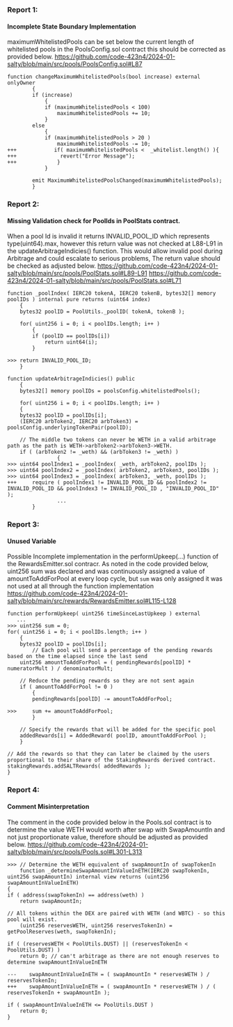 ### Report 1:
#### Incomplete State Boundary Implementation
maximumWhitelistedPools can be set below the current length of whitelisted pools in the PoolsConfig.sol contract this should be corrected as provided below.
https://github.com/code-423n4/2024-01-salty/blob/main/src/pools/PoolsConfig.sol#L87
```solidity
function changeMaximumWhitelistedPools(bool increase) external onlyOwner
        {
        if (increase)
            {
            if (maximumWhitelistedPools < 100)
                maximumWhitelistedPools += 10;
            }
        else
            {
            if (maximumWhitelistedPools > 20 )
                maximumWhitelistedPools -= 10;
+++            if( maximumWhitelistedPools <  _whitelist.length() ){
+++              revert("Error Message");
+++             }
            }

		emit MaximumWhitelistedPoolsChanged(maximumWhitelistedPools);
        }
```
###  Report 2:
#### Missing Validation check for PoolIds in PoolStats contract.
When a pool Id is invalid it returns INVALID_POOL_ID which represents type(uint64).max, however this return value was not checked at L88-L91 in the updateArbitrageIndicies() function. This would allow invalid pool during Arbitrage and could escalate to serious problems, The return value should be checked as adjusted below.
https://github.com/code-423n4/2024-01-salty/blob/main/src/pools/PoolStats.sol#L89-L91
https://github.com/code-423n4/2024-01-salty/blob/main/src/pools/PoolStats.sol#L71
```solidity
function _poolIndex( IERC20 tokenA, IERC20 tokenB, bytes32[] memory poolIDs ) internal pure returns (uint64 index)
	{
	bytes32 poolID = PoolUtils._poolID( tokenA, tokenB );

	for( uint256 i = 0; i < poolIDs.length; i++ )
		{
		if (poolID == poolIDs[i])
			return uint64(i);
		}

>>>	return INVALID_POOL_ID;
	}
```
```solidity
function updateArbitrageIndicies() public
	{
	bytes32[] memory poolIDs = poolsConfig.whitelistedPools();

	for( uint256 i = 0; i < poolIDs.length; i++ )
	{
	bytes32 poolID = poolIDs[i];
	(IERC20 arbToken2, IERC20 arbToken3) = poolsConfig.underlyingTokenPair(poolID);

	// The middle two tokens can never be WETH in a valid arbitrage path as the path is WETH->arbToken2->arbToken3->WETH.
	if ( (arbToken2 != _weth) && (arbToken3 != _weth) )
				{
>>>	uint64 poolIndex1 = _poolIndex( _weth, arbToken2, poolIDs );
>>>	uint64 poolIndex2 = _poolIndex( arbToken2, arbToken3, poolIDs );
>>>	uint64 poolIndex3 = _poolIndex( arbToken3, _weth, poolIDs );
+++     require ( poolIndex1 != INVALID_POOL_ID && poolIndex2 != INVALID_POOL_ID && poolIndex3 != INVALID_POOL_ID , "INVALID_POOL_ID" );
				...
		}
```
### Report 3:
#### Unused Variable
Possible Incomplete implementation in the performUpkeep(...) function of the RewardsEmitter.sol contracr. As noted in the code provided below, uint256 sum was declared and was continuously assigned a value of amountToAddForPool at every loop cycle, but `sum` was only assigned it was not used at all through the function implementation
https://github.com/code-423n4/2024-01-salty/blob/main/src/rewards/RewardsEmitter.sol#L115-L128
```solidity
function performUpkeep( uint256 timeSinceLastUpkeep ) external
   ...
>>> uint256 sum = 0;
for( uint256 i = 0; i < poolIDs.length; i++ )
	{
	bytes32 poolID = poolIDs[i];
		// Each pool will send a percentage of the pending rewards based on the time elapsed since the last send
	uint256 amountToAddForPool = ( pendingRewards[poolID] * numeratorMult ) / denominatorMult;

	// Reduce the pending rewards so they are not sent again
	if ( amountToAddForPool != 0 )
		{
		pendingRewards[poolID] -= amountToAddForPool;

>>>		sum += amountToAddForPool;
		}

	// Specify the rewards that will be added for the specific pool
	addedRewards[i] = AddedReward( poolID, amountToAddForPool );
	}

// Add the rewards so that they can later be claimed by the users proportional to their share of the StakingRewards derived contract.
stakingRewards.addSALTRewards( addedRewards );
}
```
### Report 4:
#### Comment Misinterpretation
The comment in the code provided below in the Pools.sol contract is to determine the value WETH would worth after swap with SwapAmountIn and not just proportionate value, therefore should be adjusted as provided below.
https://github.com/code-423n4/2024-01-salty/blob/main/src/pools/Pools.sol#L301-L313
```solidity
>>> // Determine the WETH equivalent of swapAmountIn of swapTokenIn
	function _determineSwapAmountInValueInETH(IERC20 swapTokenIn, uint256 swapAmountIn) internal view returns (uint256 swapAmountInValueInETH)
{
if ( address(swapTokenIn) == address(weth) )
	return swapAmountIn;

// All tokens within the DEX are paired with WETH (and WBTC) - so this pool will exist.
	(uint256 reservesWETH, uint256 reservesTokenIn) = getPoolReserves(weth, swapTokenIn);

if ( (reservesWETH < PoolUtils.DUST) || (reservesTokenIn < PoolUtils.DUST) )
	return 0; // can't arbitrage as there are not enough reserves to determine swapAmountInValueInETH

---    swapAmountInValueInETH = ( swapAmountIn * reservesWETH ) / reservesTokenIn;
+++    swapAmountInValueInETH = ( swapAmountIn * reservesWETH ) / ( reservesTokenIn + swapAmountIn );

if ( swapAmountInValueInETH <= PoolUtils.DUST )
	return 0;
}
```